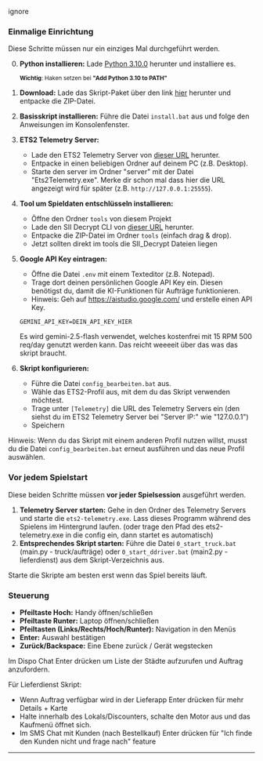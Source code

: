 ignore



### Einmalige Einrichtung
Diese Schritte müssen nur ein einziges Mal durchgeführt werden.

0.  **Python installieren:** Lade [Python 3.10.0](https://www.python.org/ftp/python/3.10.0/python-3.10.0-amd64.exe) herunter und installiere es. 

    <sup>**Wichtig**: Haken setzen bei **"Add Python 3.10 to PATH"**<sup>
1.  **Download:** Lade das Skript-Paket über den link [hier](https://github.com/Ppaja/someets2/archive/refs/heads/main.zip) herunter und entpacke die ZIP-Datei.

2.  **Basisskript installieren:** Führe die Datei `install.bat` aus und folge den Anweisungen im Konsolenfenster.

3.  **ETS2 Telemetry Server:**
    *   Lade den ETS2 Telemetry Server von [dieser URL](https://github.com/Funbit/ets2-telemetry-server/archive/refs/heads/master.zip) herunter.
    *   Entpacke in einen beliebigen Ordner auf deinem PC (z.B. Desktop).
    *   Starte den server im Ordner "server" mit der Datei "Ets2Telemetry.exe". Merke dir schon mal dass hier die URL angezeigt wird für später (z.B. `http://127.0.0.1:25555`).

4.  **Tool um Spieldaten entschlüsseln installieren:**
    *   Öffne den Ordner `tools` von diesem Projekt
    *   Lade den SII Decrypt CLI von [dieser URL](https://github.com/Stearells/SII_Decrypt/releases/download/0.7/Release.7z) herunter. 
    *   Entpacke die ZIP-Datei im Ordner `tools` (einfach drag & drop).
    *   Jetzt sollten direkt im tools die SII_Decrypt Dateien liegen

5.  **Google API Key eintragen:**
    *   Öffne die Datei `.env` mit einem Texteditor (z.B. Notepad).
    *   Trage dort deinen persönlichen Google API Key ein. Diesen benötigst du, damit die KI-Funktionen für Aufträge funktionieren.
    *   Hinweis: Geh auf https://aistudio.google.com/ und erstelle einen API Key.
    ```
    GEMINI_API_KEY=DEIN_API_KEY_HIER
    ```

    Es wird gemini-2.5-flash verwendet, welches kostenfrei mit 15 RPM 500 req/day genutzt werden kann. Das reicht weeeeit über das was das skript braucht.

6.  **Skript konfigurieren:**
    *   Führe die Datei `config_bearbeiten.bat` aus.
    *   Wähle das ETS2-Profil aus, mit dem du das Skript verwenden möchtest.
    *   Trage unter  `[Telemetry]` die URL des Telemetry Servers ein (den siehst du im ETS2 Telemetry Server bei "Server IP:" wie "127.0.0.1")
    *   Speichern

Hinweis: Wenn du das Skript mit einem anderen Profil nutzen willst, musst du die Datei `config_bearbeiten.bat` erneut ausführen und das neue Profil auswählen.


### Vor jedem Spielstart
Diese beiden Schritte müssen **vor jeder Spielsession** ausgeführt werden.

1.  **Telemetry Server starten:** Gehe in den Ordner des Telemetry Servers und starte die `ets2-telemetry.exe`. Lass dieses Programm während des Spielens im Hintergrund laufen. (oder trage den Pfad des ets2-telemetry.exe in die config ein, dann startet es automatisch)
2.  **Entsprechendes Skript starten:** Führe die Datei `0_start_truck.bat` (main.py - truck/aufträge) oder `0_start_ddriver.bat` (main2.py - lieferdienst) aus dem Skript-Verzeichnis aus.

Starte die Skripte am besten erst wenn das Spiel bereits läuft. 

### Steuerung
*   **Pfeiltaste Hoch:** Handy öffnen/schließen
*   **Pfeiltaste Runter:** Laptop öffnen/schließen
*   **Pfeiltasten (Links/Rechts/Hoch/Runter):** Navigation in den Menüs
*   **Enter:** Auswahl bestätigen
*   **Zurück/Backspace:** Eine Ebene zurück / Gerät wegstecken

Im Dispo Chat Enter drücken um Liste der Städte aufzurufen und Auftrag anzufordern.

Für Lieferdienst Skript:
- Wenn Auftrag verfügbar wird in der Lieferapp Enter drücken für mehr Details + Karte
- Halte innerhalb des Lokals/Discounters, schalte den Motor aus und das Kaufmenü öffnet sich. 
- Im SMS Chat mit Kunden (nach Bestellkauf) Enter drücken für "Ich finde den Kunden nicht und frage nach" feature
---